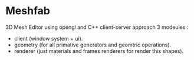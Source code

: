 # Meshfab
3D Mesh Editor using opengl and C++
client-server approach 
3 modeules :
- client   (window system + ui).
- geometry (for all primative generators and geomtric operations).
- renderer (just materials and frames renderers for render this shapes).